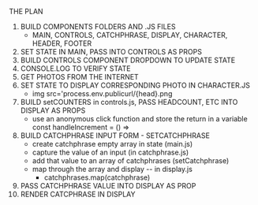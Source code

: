THE PLAN

1. BUILD COMPONENTS FOLDERS AND .JS FILES
    - MAIN, CONTROLS, CATCHPHRASE, DISPLAY, CHARACTER, HEADER, FOOTER
2. SET STATE IN MAIN, PASS INTO CONTROLS AS PROPS 
3. BUILD CONTROLS COMPONENT DROPDOWN TO UPDATE STATE
4. CONSOLE.LOG TO VERIFY STATE
5. GET PHOTOS FROM THE INTERNET
6. SET STATE TO DISPLAY CORRESPONDING PHOTO IN CHARACTER.JS
    - img src='process.env.publicurl/{head}.png
7. BUILD setCOUNTERS in controls.js, PASS HEADCOUNT, ETC INTO DISPLAY AS PROPS
    - use an anonymous click function and store the return in a variable const handleIncrement = () =>
8. BUILD CATCHPHRASE INPUT FORM - SETCATCHPHRASE
    - create catchphrase empty array in state (main.js)
    - capture the value of an input (in catchphrase.js)
    - add that value to an array of catchphrases (setCatchphrase)
    - map through the array and display -- in display.js
        - catchphrases.map(catchphrase)
9. PASS CATCHPHRASE VALUE INTO DISPLAY AS PROP
10. RENDER CATCPHRASE IN DISPLAY